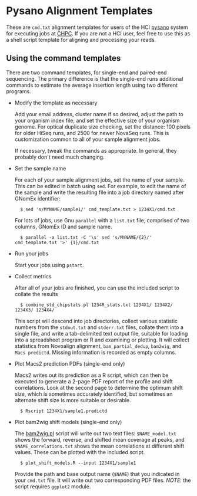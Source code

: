 # Pysano Alignment Templates

These are `cmd.txt` alignment templates for users of the HCI 
[pysano](https://uofuhealth.utah.edu/huntsman/shared-resources/gba/bioinformatics/infrastructure/pysano.php) 
system for executing jobs at [CHPC](https://www.chpc.utah.edu). If you are not a HCI 
user, feel free to use this as a shell script template for aligning and processing 
your reads.

## Using the command templates

There are two command templates, for single-end and paired-end sequencing. The primary 
difference is that the single-end runs additional commands to estimate the average 
insertion length using two different programs. 

- Modify the template as necessary

    Add your email address, cluster name if so desired, adjust the path to your 
    organism index file, and set the effective size of your organism genome. For 
    optical duplicate size checking, set the distance: 100 pixels for older HiSeq 
    runs, and 2500 for newer NovaSeq runs. This is customization common to all 
    of your sample alignment jobs.
    
    If necessary, tweak the commands as appropriate. In general, they probably 
    don't need much changing.

- Set the sample name

    For each of your sample alignment jobs, set the name of your sample. This can 
    be edited in batch using `sed`. For example, to edit the name of the sample and 
    write the resulting file into a job directory named after GNomEx identifier:
    
        $ sed 's/MYNAME/sample1/' cmd_template.txt > 1234X1/cmd.txt
    
    For lots of jobs, use Gnu `parallel` with a `list.txt` file, comprised of two 
    columns, GNomEx ID and sample name.
    
        $ parallel -a list.txt -C '\s' sed 's/MYNAME/{2}/' cmd_template.txt '>' {1}/cmd.txt

- Run your jobs

    Start your jobs using `pstart`.

- Collect metrics

    After all of your jobs are finished, you can use the included script to collate the 
    results
    
        $ combine_std_chipstats.pl 1234R_stats.txt 1234X1/ 1234X2/ 1234X3/ 1234X4/
    
    This script will descend into job directories, collect various statistic numbers 
    from the `stdout.txt` and `stderr.txt` files, collate them into a single file, and 
    write a tab-delimited text output file, suitable for loading into a spreadsheet 
    program or R and examining or plotting. It will collect statistics from Novoalign 
    alignment, `bam_partial_dedup`, `bam2wig`, and `Macs predictd`. Missing information 
    is recorded as empty columns.

- Plot Macs2 prediction PDFs (single-end only)

    Macs2 writes out its prediction as a R script, which can then be executed to 
    generate a 2-page PDF report of the profile and shift correlations. Look at the 
    second page to determine the optimum shift size, which is sometimes accurately 
    identified, but sometimes an alternate shift size is more suitable or desirable.
    
        $ Rscript 1234X1/sample1.predictd
    
- Plot bam2wig shift models (single-end only)

    The [bam2wig.pl](https://metacpan.org/pod/bam2wig.pl) script will write out two 
    text files: `$NAME_model.txt` shows the forward, reverse, and shifted mean coverage 
    at peaks, and `$NAME_correlations.txt` shows the mean correlations at different 
    shift values. These can be plotted with the included script.
    
        $ plot_shift_models.R --input 1234X1/sample1
    
    Provide the path and base output name (`$NAME`) that you indicated in your `cmd.txt`
    file. It will write out two corresponding PDF files. *NOTE*: the script requires 
    `ggplot2` module.


 

